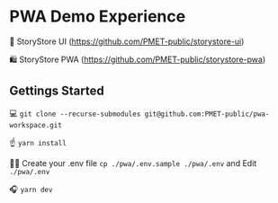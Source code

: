 # PWA Demo Experience

💄 StoryStore UI (https://github.com/PMET-public/storystore-ui)

🛍 StoryStore PWA (https://github.com/PMET-public/storystore-pwa)

## Gettings Started

💻 `git clone --recurse-submodules git@github.com:PMET-public/pwa-workspace.git`

☝️ `yarn install`

👩‍💻 Create your .env file `cp ./pwa/.env.sample ./pwa/.env` and Edit `./pwa/.env` 

🎧 `yarn dev`

